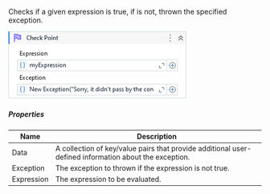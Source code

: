 Checks if a given expression is true, if is not, thrown the specified exception.

![](../img/activities/CheckPoint.png)

##### Properties

|Name      |Description                                                                                          |
|----------|-----------------------------------------------------------------------------------------------------|
|Data      |A collection of key/value pairs that provide additional user-defined information about the exception.|
|Exception |The exception to thrown if the expression is not true.                                               |
|Expression|The expression to be evaluated.                                                                      |

